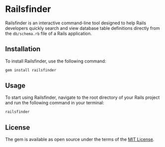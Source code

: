 # Railsfinder

Railsfinder is an interactive command-line tool designed to help Rails developers quickly search and view database table definitions directly from the `db/schema.rb` file of a Rails application.

## Installation

To install Railsfinder, use the following command:

```bash
gem install railsfinder
```

## Usage

To start using Railsfinder, navigate to the root directory of your Rails project and run the following command in your terminal:

```bash
railsfinder
```

## License

The gem is available as open source under the terms of the [MIT License](https://opensource.org/licenses/MIT).
